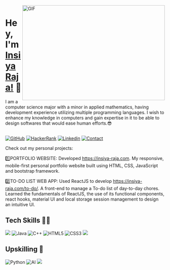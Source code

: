 

<!--
**insiya2414/insiya2414** is a ✨ _special_ ✨ repository because its `README.md` (this file) appears on your GitHub profile.

Here are some ideas to get you started:

- 🔭 I’m currently working on ...
- 🌱 I’m currently learning ...
- 👯 I’m looking to collaborate on ...
- 🤔 I’m looking for help with ...
- 💬 Ask me about ...
- 📫 How to reach me: ...
- 😄 Pronouns: ...
- ⚡ Fun fact: ...
-->


<img align="right" alt="GIF" src="https://github.com/abhisheknaiidu/abhisheknaiidu/blob/master/code.gif?raw=true" width="450" height="300" />

# Hey, I'm [Insiya Raja!](https://github.com/insiya2414) 👋
I am a computer science major with a minor in applied mathematics, having development experience utilizing multiple programming languages. I wish to enhance my knowledge in computers and gain expertise in it to be able to design softwares that would ease human efforts.😎
<br/>
<br/>

[![GitHub](https://img.shields.io/badge/-GITHUB-grey?style=for-the-badge&logo=github)](https://github.com/insiya2414)
[![HackerRank](https://img.shields.io/badge/HackerRank-darkblue?style=for-the-badge&logo=hackerrank)](https://www.hackerrank.com/dashboard)
[![Linkedin](https://img.shields.io/badge/Connect-Linkedin-blue?style=for-the-badge&logo=linkedin)](https:https://www.linkedin.com/in/insiya-raja24/) 
[![Contact](https://img.shields.io/badge/Contact-GMAIL-yellow?style=for-the-badge&logo=gmail&logoColor=white)](mailto:rajainsiya24@gmail.com)

Check out my personal projects:

1️⃣PORTFOLIO WEBSITE: Developed https://insiya-raja.com. My responsive, mobile-first personal portfolio website built using HTML, CSS, JavaScript and bootstrap framework.

2️⃣TO-DO LIST WEB APP: Used ReactJS to develop https://insiya-raja.com/to-do/. A front-end to manage a To-do list of day-to-day chores. Learned the fundamentals of ReactJS, the use of its functional components, react hooks, material UI and local storage session management to design an intuitive UI.

<h2> Tech Skills 👨‍💻 </h2>
<div>
    <img src="https://img.shields.io/badge/python-%2314354C.svg?style=for-the-badge&logo=python&logoColor=white">
    <img alt="Java" src="https://img.shields.io/badge/java-%23ED8B00.svg?style=for-the-badge&logo=java&logoColor=white"/>
    <img alt="C++" src="https://img.shields.io/badge/C++-%235C6BC0.svg?style=for-the-badge&logo=java&logoColor=white"/>
    <img alt="HTML5" src="https://img.shields.io/badge/html5-%23E34F26.svg?style=for-the-badge&logo=html5&logoColor=white"/>
    <img alt="CSS3" src="https://img.shields.io/badge/css3-%231572B6.svg?style=for-the-badge&logo=css3&logoColor=white"/>
    <img src="https://img.shields.io/badge/tableau-%23150458.svg?style=for-the-badge&logo=tableau&logoColor=white">
</div>

<h2> Upskilling 🌱</h2>
<div>
    <img alt="Python" src ="https://img.shields.io/badge/Python-%234ea94b.svg?style=for-the-badge&logo=python&logoColor=white"/>
    <img alt="AI" src="https://img.shields.io/badge/AI-%230072C6.svg?style=for-the-badge&logo=AI-devops&logoColor=white"/>
    <img src="https://img.shields.io/badge/git-%23F05033.svg?style=for-the-badge&logo=git&logoColor=white">
</div>

